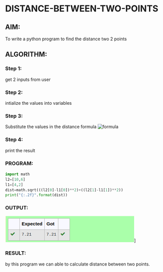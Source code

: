 # DISTANCE-BETWEEN-TWO-POINTS

## AIM:
To write a python program to find the distance two 2 points
## ALGORITHM:
### Step 1: 
get 2 inputs from user
### Step 2: 
intialize the values into variables
### Step 3: 
Substitute the values in the distance formula  ![formula](/formula.jpg)
### Step 4: 
print the result 
### PROGRAM:
  ```python
  import math
l2=[10,6]
l1=[4,2]
dist=math.sqrt(((l2[0]-l1[0])**2)+((l2[1]-l1[1])**2))
print("{:.2f}".format(dist))
```


### OUTPUT:
![output](123.png)]

### RESULT:
by this program we can able to calculate distance between two points.
